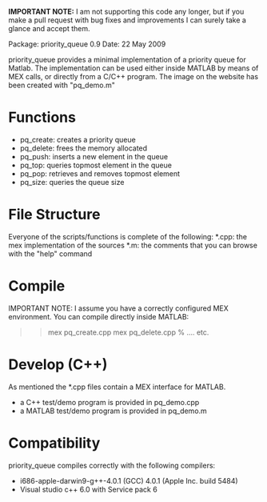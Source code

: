 **IMPORTANT NOTE:** I am not supporting this code any longer, but if you make a pull request with bug fixes and improvements I can surely take a glance and accept them.

Package: priority_queue 0.9
Date: 22 May 2009

priority_queue provides a minimal implementation of a priority queue for Matlab. The implementation can be used either inside MATLAB by means of MEX calls, or directly from a C/C++ program. The image on the website has been created with "pq_demo.m"

# Functions
- pq_create: 		        creates a priority queue
- pq_delete:		        frees the memory allocated
- pq_push:      		inserts a new element in the queue 
- pq_top:   			queries topmost element in the queue  
- pq_pop:           		retrieves and removes topmost element 
- pq_size:            		queries the queue size  

# File Structure
Everyone of the scripts/functions is complete of the following:
*.cpp:      the mex implementation of the sources
*.m:        the comments that you can browse with the "help" command

# Compile
IMPORTANT NOTE: I assume you have a correctly configured MEX environment.
You can compile directly inside MATLAB:
>> mex pq_create.cpp
>> mex pq_delete.cpp
>> % .... etc.
 
# Develop (C++)
As mentioned the *.cpp files contain a MEX interface for MATLAB. 
- a C++ test/demo program is provided in pq_demo.cpp
- a MATLAB test/demo program is provided in pq_demo.m

# Compatibility
priority_queue compiles correctly with the following compilers:  
- i686-apple-darwin9-g++-4.0.1 (GCC) 4.0.1 (Apple Inc. build 5484)
- Visual studio c++ 6.0 with Service pack 6